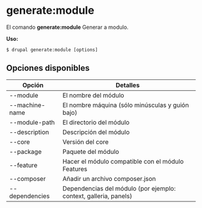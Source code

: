 # generate:module
El comando **generate:module** Generar a modulo.

**Uso:**
```
$ drupal generate:module [options] 
```

## Opciones disponibles
Opción | Detalles
-------|-------------
--module | El nombre del módulo
--machine-name | El nombre máquina (sólo minúsculas y guión bajo)
--module-path | El directorio del módulo
--description | Descripción del módulo
--core | Versión del core
--package | Paquete del módulo
--feature | Hacer el módulo compatible con el módulo Features
--composer | Añadir un archivo composer.json
--dependencies | Dependencias del módulo (por ejemplo: context, galleria, panels)
